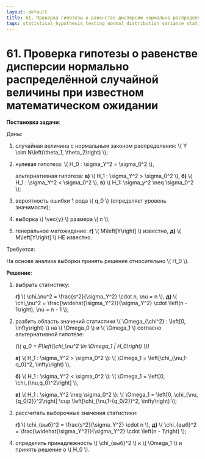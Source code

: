 ```yaml
---
layout: default
title: 61. Проверка гипотезы о равенстве дисперсии нормально распределённой случайной величины при известном математическом ожидании
tags: statistical_hypothesis_testing normal_distribution variance statistics_notes studying
---
```


# 61. Проверка гипотезы о равенстве дисперсии нормально распределённой случайной величины при известном математическом ожидании

**Постановка задачи**:

Даны:

1. случайная величина с нормальным законом распределения: \\( Y \sim  N\left(\theta_1, \theta_2\right) \\);

2. нулевая гипотеза: \\( H_0 : \sigma_Y^2 = \sigma_0^2 \\),

    альтернативная гипотеза: **а)** \\( H_1 : \sigma_Y^2 > \sigma_0^2 \\), **б)** \\( H_1 : \sigma_Y^2 < \sigma_0^2 \\), **в)** \\( H_1: \sigma_y^2 \neq \sigma_0^2 \\);

3. вероятность ошибки 1 рода \\( q_0 \\) (определяет уровень значимости);

4. выборка \\( \vec{y} \\) размера \\( n \\);

5. генеральное матожидание: **г)** \\( M\left\[Y\right\] \\) известно, **д)** \\( M\left\[Y\right\] \\) НЕ известно.

Требуется:

На основе анализа выборки принять решение относительно \\( H_0 \\).

**Решение**:

1. выбрать статистику:

    **г)** \\( \chi_\nu^2 = \frac{s^2}{\sigma_Y^2} \cdot n, \nu = n \\), **д)** \\( \chi_\nu^2 = \frac{\widehat{\sigma_Y^2}}{\sigma_Y^2} \cdot \left(n - 1\right), \nu = n - 1 \\);

2. разбить область значений статистики \\( \Omega_{\chi^2} : \left[0, \infty\right) \\) на \\( \Omega_0 \\) и \\( \Omega_1 \\) согласно альтернативной гипотезе:

    *(\\( q_0 = P\left(\chi_\nu^2 \in \Omega_1 \| H_0\right) \\))*

    **а)** \\( H_1 : \sigma_Y^2 > \sigma_0^2 \\): \\( \Omega_1 = \left\[\chi_{\nu,1-q_0}^2, \infty\right) \\),

    **б)** \\( H_1 : \sigma_Y^2 < \sigma_0^2 \\): \\( \Omega_1 = \left\[0, \chi_{\nu,q_0}^2\right\] \\),

    **в)** \\( H_1 : \sigma_Y^2 \neq \sigma_0^2 \\): \\( \Omega_1 = \left\[0, \chi_{\nu,{q_0/2}}^2\right\] \cup \left\[\chi_{\nu,1-{q_0/2}}^2, \infty\right) \\);

3. рассчитать выборочные значения статистики:

    **г)** \\( \chi_{выб}^2 = \frac{s^2}{\sigma_Y^2} \cdot n \\), **д)** \\( \chi_{выб}^2 = \frac{\widehat{\sigma_Y^2}}{\sigma_Y^2} \cdot \left(n - 1\right) \\);

4. определить принадлежность \\( \chi_{выб}^2 \\) к \\( \Omega_1 \\) и принять решение о \\( H_0 \\).

